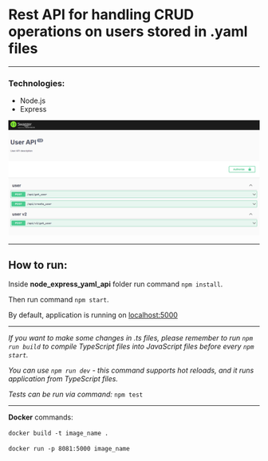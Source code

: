 # Rest API for handling CRUD operations on users stored in .yaml files

---

### Technologies:

- Node.js
- Express

![Screenshot of the application](Screenshot%20of%20the%20application.PNG "Screenshot of the application")

---

## How to run:

Inside **node_express_yaml_api** folder run command `npm install`.

Then run command `npm start`.

By default, application is running on [localhost:5000](http://localhost:5000)

---

*If you want to make some changes in .ts files, please remember to run `npm run build` to compile TypeScript files into
JavaScript files before every `npm start`.*

*You can use `npm run dev` - this command supports hot reloads, and it runs application from TypeScript files.*

*Tests can be run via command:* `npm test`

---

**Docker** commands:

`docker build -t image_name .`

`docker run -p 8081:5000 image_name`
